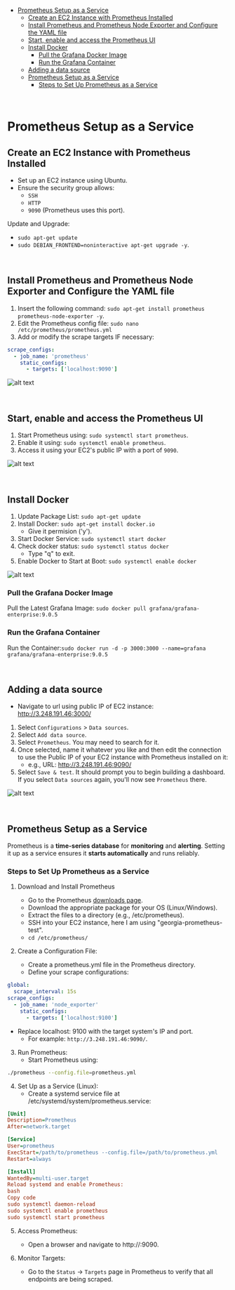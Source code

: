 - [Prometheus Setup as a Service](#prometheus-setup-as-a-service)
  - [Create an EC2 Instance with Prometheus Installed](#create-an-ec2-instance-with-prometheus-installed)
  - [Install Prometheus and Prometheus Node Exporter and Configure the YAML file](#install-prometheus-and-prometheus-node-exporter-and-configure-the-yaml-file)
  - [Start, enable and access the Prometheus UI](#start-enable-and-access-the-prometheus-ui)
  - [Install Docker](#install-docker)
    - [Pull the Grafana Docker Image](#pull-the-grafana-docker-image)
    - [Run the Grafana Container](#run-the-grafana-container)
  - [Adding a data source](#adding-a-data-source)
  - [Prometheus Setup as a Service](#prometheus-setup-as-a-service-1)
    - [Steps to Set Up Prometheus as a Service](#steps-to-set-up-prometheus-as-a-service)

<br>

# Prometheus Setup as a Service

## Create an EC2 Instance with Prometheus Installed
* Set up an EC2 instance using Ubuntu. 
* Ensure the security group allows: 
  * `SSH` 
  * `HTTP`
  * `9090` (Prometheus uses this port).

Update and Upgrade: 
* `sudo apt-get update` 
* `sudo DEBIAN_FRONTEND=noninteractive apt-get upgrade -y`.

<br> 

## Install Prometheus and Prometheus Node Exporter and Configure the YAML file
1. Insert the following command: `sudo apt-get install prometheus prometheus-node-exporter -y`.
2. Edit the Prometheus config file: `sudo nano /etc/prometheus/prometheus.yml`
3. Add or modify the scrape targets IF necessary:
 
```yaml
scrape_configs:
  - job_name: 'prometheus'
    static_configs:
      - targets: ['localhost:9090']
```

![alt text](image-11.png)

<br>

## Start, enable and access the Prometheus UI
1. Start Prometheus using: `sudo systemctl start prometheus`.
2. Enable it using: `sudo systemctl enable prometheus`.
3. Access it using your EC2's public IP with a port of `9090`.

![alt text](image-12.png)

<br>

## Install Docker
1. Update Package List: `sudo apt-get update`
2. Install Docker: `sudo apt-get install docker.io`
   * Give it permision ('y').
3. Start Docker Service: `sudo systemctl start docker`
4. Check docker status: `sudo systemctl status docker`
   * Type "q" to exit. 
5. Enable Docker to Start at Boot: `sudo systemctl enable docker`

![alt text](<Screenshot 2024-11-18 100353.png>)

### Pull the Grafana Docker Image
Pull the Latest Grafana Image:  `sudo docker pull grafana/grafana-enterprise:9.0.5`

### Run the Grafana Container
Run the Container:`sudo docker run -d -p 3000:3000 --name=grafana grafana/grafana-enterprise:9.0.5`

<br>

## Adding a data source
* Navigate to url using public IP of EC2 instance: http://3.248.191.46:3000/

1. Select `Configurations` > `Data sources`.
2. Select `Add data source`.
3. Select `Prometheus`. You may need to search for it.
4. Once selected, name it whatever you like and then edit the connection to use the Public IP of your EC2 instance with Prometheus installed on it:
   * e.g., URL: http://3.248.191.46:9090/
5. Select `Save & test`. It should prompt you to begin building a dashboard. If you select `Data sources` again, you'll now see `Prometheus` there. 

![alt text](image-13.png)

<br>

## Prometheus Setup as a Service
Prometheus is a **time-series database** for **monitoring** and **alerting**. Setting it up as a service ensures it **starts automatically** and runs reliably.

### Steps to Set Up Prometheus as a Service
1. Download and Install Prometheus
   * Go to the Prometheus [downloads page](https://prometheus.io/download/).
   * Download the appropriate package for your OS (Linux/Windows).
   * Extract the files to a directory (e.g., /etc/prometheus).
   * SSH into your EC2 instance, here I am using "georgia-prometheus-test".
   * `cd /etc/prometheus/`

2. Create a Configuration File:
   * Create a prometheus.yml file in the Prometheus directory.
   * Define your scrape configurations:

```yaml
global:
  scrape_interval: 15s
scrape_configs:
  - job_name: 'node_exporter'
    static_configs:
      - targets: ['localhost:9100']
```
* Replace localhost: 9100 with the target system's IP and port.
  * For example: `http://3.248.191.46:9090/`.

3. Run Prometheus:
   * Start Prometheus using:

```bash
./prometheus --config.file=prometheus.yml
```

4. Set Up as a Service (Linux):
   * Create a systemd service file at /etc/systemd/system/prometheus.service:

```ini
[Unit]
Description=Prometheus
After=network.target

[Service]
User=prometheus
ExecStart=/path/to/prometheus --config.file=/path/to/prometheus.yml
Restart=always

[Install]
WantedBy=multi-user.target
Reload systemd and enable Prometheus:
bash
Copy code
sudo systemctl daemon-reload
sudo systemctl enable prometheus
sudo systemctl start prometheus
```

5. Access Prometheus:
   * Open a browser and navigate to http://<IP>:9090.

6. Monitor Targets:
   * Go to the `Status` → `Targets` page in Prometheus to verify that all endpoints are being scraped.

<br>
